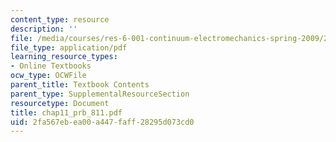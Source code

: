 ```yaml
---
content_type: resource
description: ''
file: /media/courses/res-6-001-continuum-electromechanics-spring-2009/2fa567ebea00a447faff28295d073cd0_chap11_prb_811.pdf
file_type: application/pdf
learning_resource_types:
- Online Textbooks
ocw_type: OCWFile
parent_title: Textbook Contents
parent_type: SupplementalResourceSection
resourcetype: Document
title: chap11_prb_811.pdf
uid: 2fa567eb-ea00-a447-faff-28295d073cd0
---
```

